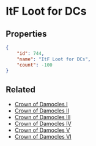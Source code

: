 # ItF Loot for DCs

<no description available>

## Properties

```json
{
    "id": 744,
    "name": "ItF Loot for DCs",
    "count": -100
}
```

## Related

- [Crown of Damocles I](../items/20879-crown-of-damocles-i.md)
- [Crown of Damocles II](../items/20880-crown-of-damocles-ii.md)
- [Crown of Damocles III](../items/20881-crown-of-damocles-iii.md)
- [Crown of Damocles IV](../items/20882-crown-of-damocles-iv.md)
- [Crown of Damocles V](../items/20883-crown-of-damocles-v.md)
- [Crown of Damocles VI](../items/20884-crown-of-damocles-vi.md)

